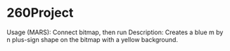 # 260Project
Usage (MARS): Connect bitmap, then run
Description: Creates a blue m by n plus-sign shape on the bitmap with a yellow background. 